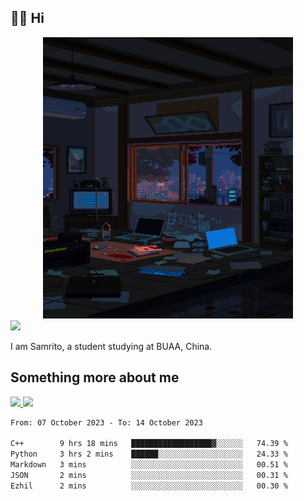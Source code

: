 ## 👋🏻 Hi

<div align="center">
<img alt="GIF" src="https://github.com/xiangsam/xiangsam/blob/271390e4ab50820a4594e3cb94b7ffaa6293de72/0_0EUAvTumWsRa2k6F.gif" width=400 height=450/>
</div>

<a href="https://github.com/xiangsam">
  <img src="https://komarev.com/ghpvc/?username=xiangsam&style=flat-square" />
</a>

I am Samrito, a student studying at BUAA, China.


## Something more about me
<a href="https://github.com/xiangsam">
  <img src="https://github-readme-stats.vercel.app/api?username=xiangsam&show_icons=true&hide_border=true" />
</a>


<a href="https://github.com/xiangsam">
  <img src="https://github-readme-stats.vercel.app/api/top-langs/?username=xiangsam&layout=compact" />
</a>

<!--START_SECTION:waka-->

```txt
From: 07 October 2023 - To: 14 October 2023

C++        9 hrs 18 mins   ██████████████████▓░░░░░░   74.39 %
Python     3 hrs 2 mins    ██████░░░░░░░░░░░░░░░░░░░   24.33 %
Markdown   3 mins          ░░░░░░░░░░░░░░░░░░░░░░░░░   00.51 %
JSON       2 mins          ░░░░░░░░░░░░░░░░░░░░░░░░░   00.31 %
Ezhil      2 mins          ░░░░░░░░░░░░░░░░░░░░░░░░░   00.30 %
```

<!--END_SECTION:waka-->

<!---
xiangsam/xiangsam is a ✨ special ✨ repository because its `README.md` (this file) appears on your GitHub profile.
You can click the Preview link to take a look at your changes.
--->
